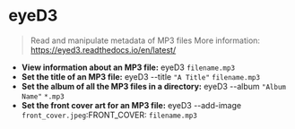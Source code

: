 # eyeD3
> Read and manipulate metadata of MP3 files
> More information: <https://eyed3.readthedocs.io/en/latest/>
- **View information about an MP3 file:**
eyeD3 `filename.mp3`
- **Set the title of an MP3 file:**
eyeD3 --title `"A Title"` `filename.mp3`
- **Set the album of all the MP3 files in a directory:**
eyeD3 --album `"Album Name"` `*.mp3`
- **Set the front cover art for an MP3 file:**
eyeD3 --add-image `front_cover.jpeg`:FRONT_COVER: `filename.mp3`
